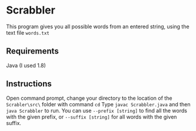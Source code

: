 # Scrabbler
This program gives you all possible words from an entered string, using the text file ```words.txt```
## Requirements 
Java (I used 1.8)
## Instructions
Open command prompt, change your directory to the location of the ```Scrabler\src\``` folder with command ```cd```
Type ```javac Scrabbler.java``` and then ```java Scrabbler``` to run.
You can use ```--prefix [string]``` to find all the words with the given prefix, or ```--suffix [string]``` for all words with the given suffix.
